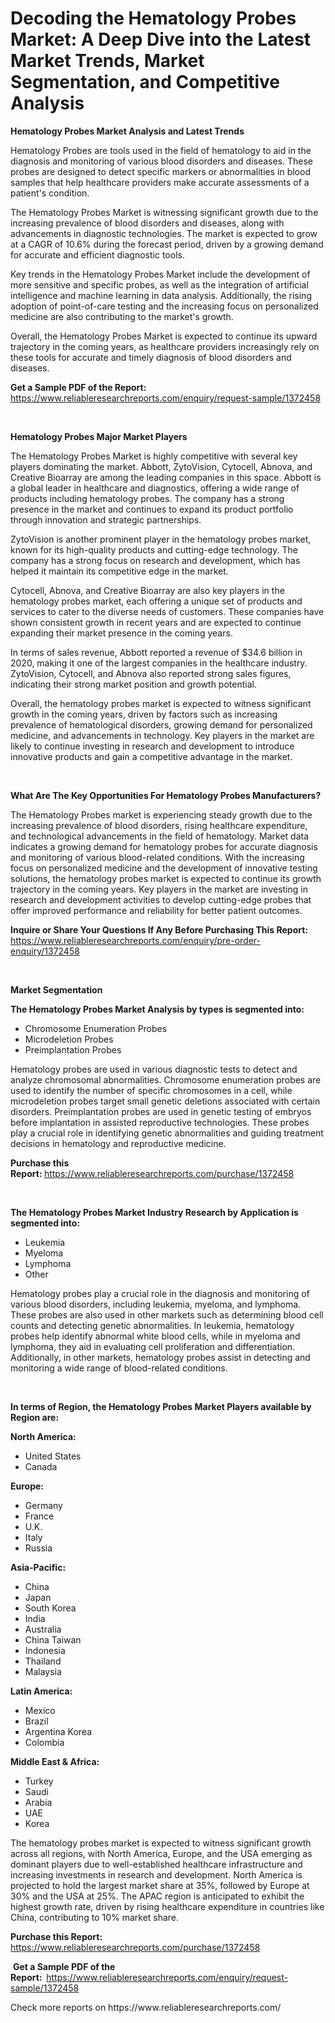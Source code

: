 <p><h1>Decoding the Hematology Probes Market: A Deep Dive into the Latest Market Trends, Market Segmentation, and Competitive Analysis</h1></p><p><strong>Hematology Probes Market Analysis and Latest Trends</strong></p>
<p><p>Hematology Probes are tools used in the field of hematology to aid in the diagnosis and monitoring of various blood disorders and diseases. These probes are designed to detect specific markers or abnormalities in blood samples that help healthcare providers make accurate assessments of a patient's condition.</p><p>The Hematology Probes Market is witnessing significant growth due to the increasing prevalence of blood disorders and diseases, along with advancements in diagnostic technologies. The market is expected to grow at a CAGR of 10.6% during the forecast period, driven by a growing demand for accurate and efficient diagnostic tools.</p><p>Key trends in the Hematology Probes Market include the development of more sensitive and specific probes, as well as the integration of artificial intelligence and machine learning in data analysis. Additionally, the rising adoption of point-of-care testing and the increasing focus on personalized medicine are also contributing to the market's growth.</p><p>Overall, the Hematology Probes Market is expected to continue its upward trajectory in the coming years, as healthcare providers increasingly rely on these tools for accurate and timely diagnosis of blood disorders and diseases.</p></p>
<p><strong>Get a Sample PDF of the Report:&nbsp;</strong> <a href="https://www.reliableresearchreports.com/enquiry/request-sample/1372458">https://www.reliableresearchreports.com/enquiry/request-sample/1372458</a></p>
<p>&nbsp;</p>
<p><strong>Hematology Probes Major Market Players</strong></p>
<p><p>The Hematology Probes Market is highly competitive with several key players dominating the market. Abbott, ZytoVision, Cytocell, Abnova, and Creative Bioarray are among the leading companies in this space. Abbott is a global leader in healthcare and diagnostics, offering a wide range of products including hematology probes. The company has a strong presence in the market and continues to expand its product portfolio through innovation and strategic partnerships.</p><p>ZytoVision is another prominent player in the hematology probes market, known for its high-quality products and cutting-edge technology. The company has a strong focus on research and development, which has helped it maintain its competitive edge in the market.</p><p>Cytocell, Abnova, and Creative Bioarray are also key players in the hematology probes market, each offering a unique set of products and services to cater to the diverse needs of customers. These companies have shown consistent growth in recent years and are expected to continue expanding their market presence in the coming years.</p><p>In terms of sales revenue, Abbott reported a revenue of $34.6 billion in 2020, making it one of the largest companies in the healthcare industry. ZytoVision, Cytocell, and Abnova also reported strong sales figures, indicating their strong market position and growth potential.</p><p>Overall, the hematology probes market is expected to witness significant growth in the coming years, driven by factors such as increasing prevalence of hematological disorders, growing demand for personalized medicine, and advancements in technology. Key players in the market are likely to continue investing in research and development to introduce innovative products and gain a competitive advantage in the market.</p></p>
<p>&nbsp;</p>
<p><strong>What Are The Key Opportunities For Hematology Probes Manufacturers?</strong></p>
<p><p>The Hematology Probes market is experiencing steady growth due to the increasing prevalence of blood disorders, rising healthcare expenditure, and technological advancements in the field of hematology. Market data indicates a growing demand for hematology probes for accurate diagnosis and monitoring of various blood-related conditions. With the increasing focus on personalized medicine and the development of innovative testing solutions, the hematology probes market is expected to continue its growth trajectory in the coming years. Key players in the market are investing in research and development activities to develop cutting-edge probes that offer improved performance and reliability for better patient outcomes.</p></p>
<p><strong>Inquire or Share Your Questions If Any Before Purchasing This Report:</strong> <a href="https://www.reliableresearchreports.com/enquiry/pre-order-enquiry/1372458">https://www.reliableresearchreports.com/enquiry/pre-order-enquiry/1372458</a></p>
<p>&nbsp;</p>
<p><strong>Market Segmentation</strong></p>
<p><strong>The Hematology Probes Market Analysis by types is segmented into:</strong></p>
<p><ul><li>Chromosome Enumeration Probes</li><li>Microdeletion Probes</li><li>Preimplantation Probes</li></ul></p>
<p><p>Hematology probes are used in various diagnostic tests to detect and analyze chromosomal abnormalities. Chromosome enumeration probes are used to identify the number of specific chromosomes in a cell, while microdeletion probes target small genetic deletions associated with certain disorders. Preimplantation probes are used in genetic testing of embryos before implantation in assisted reproductive technologies. These probes play a crucial role in identifying genetic abnormalities and guiding treatment decisions in hematology and reproductive medicine.</p></p>
<p><strong>Purchase this Report:&nbsp;</strong><a href="https://www.reliableresearchreports.com/purchase/1372458">https://www.reliableresearchreports.com/purchase/1372458</a></p>
<p>&nbsp;</p>
<p><strong>The Hematology Probes Market Industry Research by Application is segmented into:</strong></p>
<p><ul><li>Leukemia</li><li>Myeloma</li><li>Lymphoma</li><li>Other</li></ul></p>
<p><p>Hematology probes play a crucial role in the diagnosis and monitoring of various blood disorders, including leukemia, myeloma, and lymphoma. These probes are also used in other markets such as determining blood cell counts and detecting genetic abnormalities. In leukemia, hematology probes help identify abnormal white blood cells, while in myeloma and lymphoma, they aid in evaluating cell proliferation and differentiation. Additionally, in other markets, hematology probes assist in detecting and monitoring a wide range of blood-related conditions.</p></p>
<p>&nbsp;</p>
<p><strong>In terms of Region, the Hematology Probes Market Players available by Region are:</strong></p>
<p>
    <p> <strong> North America: </strong>
        <ul>
            <li>United States</li>
            <li>Canada</li>
        </ul>
        </p> 
    <p> <strong> Europe: </strong>
        <ul>
            <li>Germany</li>
            <li>France</li>
            <li>U.K.</li>
            <li>Italy</li>
            <li>Russia</li>
        </ul>
        </p> 
    <p> <strong> Asia-Pacific: </strong>
        <ul>
            <li>China</li>
            <li>Japan</li>
            <li>South Korea</li>
            <li>India</li>
            <li>Australia</li>
            <li>China Taiwan</li>
            <li>Indonesia</li>
            <li>Thailand</li>
            <li>Malaysia</li>
        </ul>
        </p> 
    <p> <strong> Latin America: </strong>
        <ul>
            <li>Mexico</li>
            <li>Brazil</li>
            <li>Argentina Korea</li>
            <li>Colombia</li>
        </ul>
        </p> 
    <p> <strong> Middle East & Africa: </strong>
        <ul>
            <li>Turkey</li>
            <li>Saudi</li>
            <li>Arabia</li>
            <li>UAE</li>
            <li>Korea</li>
        </ul>
    </p>
    </p>
<p><p>The hematology probes market is expected to witness significant growth across all regions, with North America, Europe, and the USA emerging as dominant players due to well-established healthcare infrastructure and increasing investments in research and development. North America is projected to hold the largest market share at 35%, followed by Europe at 30% and the USA at 25%. The APAC region is anticipated to exhibit the highest growth rate, driven by rising healthcare expenditure in countries like China, contributing to 10% market share.</p></p>
<p><strong>Purchase this Report: </strong><a href="https://www.reliableresearchreports.com/purchase/1372458">https://www.reliableresearchreports.com/purchase/1372458</a></p>
<p>&nbsp;<strong>Get a Sample PDF of the Report:&nbsp;&nbsp;</strong><a href="https://www.reliableresearchreports.com/enquiry/request-sample/1372458">https://www.reliableresearchreports.com/enquiry/request-sample/1372458</a></p>
<p><strong></strong></p>
<p>Check more reports on https://www.reliableresearchreports.com/</p>